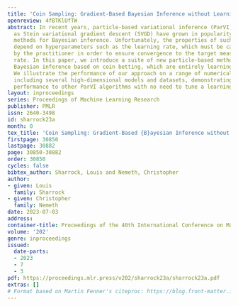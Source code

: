 ```yaml
---
title: 'Coin Sampling: Gradient-Based Bayesian Inference without Learning Rates'
openreview: 4fBTKlUfTW
abstract: In recent years, particle-based variational inference (ParVI) methods such
  as Stein variational gradient descent (SVGD) have grown in popularity as scalable
  methods for Bayesian inference. Unfortunately, the properties of such methods invariably
  depend on hyperparameters such as the learning rate, which must be carefully tuned
  by the practitioner in order to ensure convergence to the target measure at a suitable
  rate. In this paper, we introduce a suite of new particle-based methods for scalable
  Bayesian inference based on coin betting, which are entirely learning-rate free.
  We illustrate the performance of our approach on a range of numerical examples,
  including several high-dimensional models and datasets, demonstrating comparable
  performance to other ParVI algorithms with no need to tune a learning rate.
layout: inproceedings
series: Proceedings of Machine Learning Research
publisher: PMLR
issn: 2640-3498
id: sharrock23a
month: 0
tex_title: 'Coin Sampling: Gradient-Based {B}ayesian Inference without Learning Rates'
firstpage: 30850
lastpage: 30882
page: 30850-30882
order: 30850
cycles: false
bibtex_author: Sharrock, Louis and Nemeth, Christopher
author:
- given: Louis
  family: Sharrock
- given: Christopher
  family: Nemeth
date: 2023-07-03
address: 
container-title: Proceedings of the 40th International Conference on Machine Learning
volume: '202'
genre: inproceedings
issued:
  date-parts:
  - 2023
  - 7
  - 3
pdf: https://proceedings.mlr.press/v202/sharrock23a/sharrock23a.pdf
extras: []
# Format based on Martin Fenner's citeproc: https://blog.front-matter.io/posts/citeproc-yaml-for-bibliographies/
---
```

